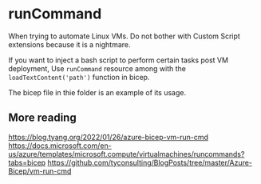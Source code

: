 # runCommand

When trying to automate Linux VMs. Do not bother with Custom Script extensions because it is a nightmare.

If you want to inject a bash script to perform certain tasks post VM deployment, Use `runCommand` resource among with the `loadTextContent('path')` function in bicep.

The bicep file in thie folder is an example of its usage.

## More reading

https://blog.tyang.org/2022/01/26/azure-bicep-vm-run-cmd
https://docs.microsoft.com/en-us/azure/templates/microsoft.compute/virtualmachines/runcommands?tabs=bicep
https://github.com/tyconsulting/BlogPosts/tree/master/Azure-Bicep/vm-run-cmd